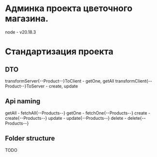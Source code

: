 # Админка проекта цветочного магазина.
node - v20.18.3

# Стандартизация проекта
## DTO
transformServer{--Product--}ToClient - getOne, getAll
transformClient{--Product--}ToServer - create, update

## Api naming
getAll - fetchAll{--Products--}
getOne - fetchOne{--Products--}
create - create{--Products--}
update - update{--Products--}
delete - delete{--Products--}

## Folder structure
TODO
